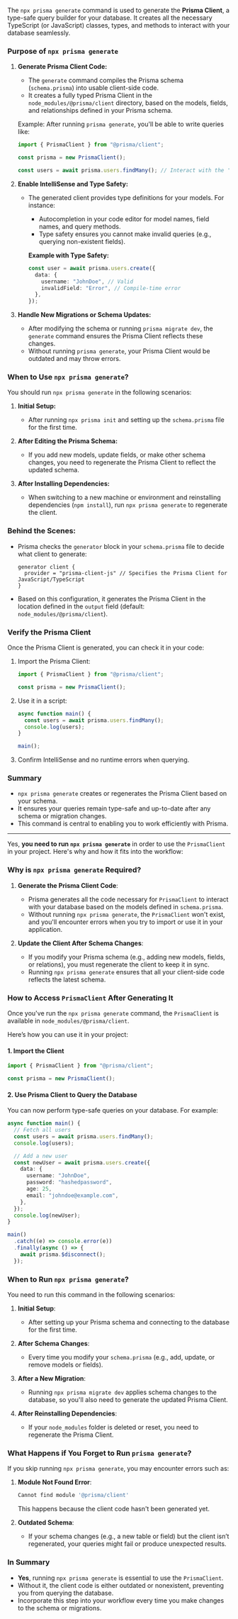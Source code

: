 The `npx prisma generate` command is used to generate the **Prisma Client**, a type-safe query builder for your database. It creates all the necessary TypeScript (or JavaScript) classes, types, and methods to interact with your database seamlessly.


### **Purpose of `npx prisma generate`**

1. **Generate Prisma Client Code:**
   - The `generate` command compiles the Prisma schema (`schema.prisma`) into usable client-side code.
   - It creates a fully typed Prisma Client in the `node_modules/@prisma/client` directory, based on the models, fields, and relationships defined in your Prisma schema.

   Example: After running `prisma generate`, you'll be able to write queries like:
   ```typescript
   import { PrismaClient } from "@prisma/client";

   const prisma = new PrismaClient();

   const users = await prisma.users.findMany(); // Interact with the 'users' table
   ```

2. **Enable IntelliSense and Type Safety:**
   - The generated client provides type definitions for your models. For instance:
     - Autocompletion in your code editor for model names, field names, and query methods.
     - Type safety ensures you cannot make invalid queries (e.g., querying non-existent fields).

     **Example with Type Safety:**
     ```typescript
     const user = await prisma.users.create({
       data: {
         username: "JohnDoe", // Valid
         invalidField: "Error", // Compile-time error
       },
     });
     ```

3. **Handle New Migrations or Schema Updates:**
   - After modifying the schema or running `prisma migrate dev`, the `generate` command ensures the Prisma Client reflects these changes.
   - Without running `prisma generate`, your Prisma Client would be outdated and may throw errors.


### **When to Use `npx prisma generate`?**

You should run `npx prisma generate` in the following scenarios:

1. **Initial Setup:**
   - After running `npx prisma init` and setting up the `schema.prisma` file for the first time.

2. **After Editing the Prisma Schema:**
   - If you add new models, update fields, or make other schema changes, you need to regenerate the Prisma Client to reflect the updated schema.

3. **After Installing Dependencies:**
   - When switching to a new machine or environment and reinstalling dependencies (`npm install`), run `npx prisma generate` to regenerate the client.


### **Behind the Scenes:**

- Prisma checks the `generator` block in your `schema.prisma` file to decide what client to generate:
  ```prisma
  generator client {
    provider = "prisma-client-js" // Specifies the Prisma Client for JavaScript/TypeScript
  }
  ```
- Based on this configuration, it generates the Prisma Client in the location defined in the `output` field (default: `node_modules/@prisma/client`).


### **Verify the Prisma Client**

Once the Prisma Client is generated, you can check it in your code:

1. Import the Prisma Client:
   ```typescript
   import { PrismaClient } from "@prisma/client";

   const prisma = new PrismaClient();
   ```

2. Use it in a script:
   ```typescript
   async function main() {
     const users = await prisma.users.findMany();
     console.log(users);
   }

   main();
   ```

3. Confirm IntelliSense and no runtime errors when querying.


### **Summary**

- `npx prisma generate` creates or regenerates the Prisma Client based on your schema.
- It ensures your queries remain type-safe and up-to-date after any schema or migration changes.
- This command is central to enabling you to work efficiently with Prisma.

---

Yes, **you need to run `npx prisma generate`** in order to use the `PrismaClient` in your project. Here's why and how it fits into the workflow:



### **Why is `npx prisma generate` Required?**

1. **Generate the Prisma Client Code**:
   - Prisma generates all the code necessary for `PrismaClient` to interact with your database based on the models defined in `schema.prisma`.
   - Without running `npx prisma generate`, the `PrismaClient` won't exist, and you'll encounter errors when you try to import or use it in your application.

2. **Update the Client After Schema Changes**:
   - If you modify your Prisma schema (e.g., adding new models, fields, or relations), you must regenerate the client to keep it in sync.
   - Running `npx prisma generate` ensures that all your client-side code reflects the latest schema.



### **How to Access `PrismaClient` After Generating It**

Once you've run the `npx prisma generate` command, the `PrismaClient` is available in `node_modules/@prisma/client`.

Here’s how you can use it in your project:

#### **1. Import the Client**
```typescript
import { PrismaClient } from "@prisma/client";

const prisma = new PrismaClient();
```

#### **2. Use Prisma Client to Query the Database**
You can now perform type-safe queries on your database. For example:
```typescript
async function main() {
  // Fetch all users
  const users = await prisma.users.findMany();
  console.log(users);

  // Add a new user
  const newUser = await prisma.users.create({
    data: {
      username: "JohnDoe",
      password: "hashedpassword",
      age: 25,
      email: "johndoe@example.com",
    },
  });
  console.log(newUser);
}

main()
  .catch((e) => console.error(e))
  .finally(async () => {
    await prisma.$disconnect();
  });
```



### **When to Run `npx prisma generate`?**

You need to run this command in the following scenarios:

1. **Initial Setup**: 
   - After setting up your Prisma schema and connecting to the database for the first time.

2. **After Schema Changes**: 
   - Every time you modify your `schema.prisma` (e.g., add, update, or remove models or fields).

3. **After a New Migration**:
   - Running `npx prisma migrate dev` applies schema changes to the database, so you'll also need to generate the updated Prisma Client.

4. **After Reinstalling Dependencies**:
   - If your `node_modules` folder is deleted or reset, you need to regenerate the Prisma Client.



### **What Happens if You Forget to Run `prisma generate`?**

If you skip running `npx prisma generate`, you may encounter errors such as:

1. **Module Not Found Error**:
   ```bash
   Cannot find module '@prisma/client'
   ```
   This happens because the client code hasn't been generated yet.

2. **Outdated Schema**:
   - If your schema changes (e.g., a new table or field) but the client isn’t regenerated, your queries might fail or produce unexpected results.



### **In Summary**
- **Yes**, running `npx prisma generate` is essential to use the `PrismaClient`.
- Without it, the client code is either outdated or nonexistent, preventing you from querying the database.
- Incorporate this step into your workflow every time you make changes to the schema or migrations.
